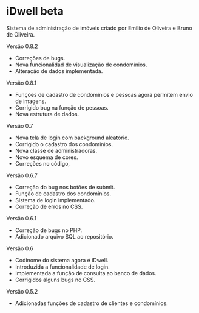 # iDwell beta
Sistema de administração de imóveis criado por Emilio de Oliveira e Bruno de Oliveira.

Versão 0.8.2
- Correções de bugs.
- Nova funcionalidad de visualização de condomínios.
- Alteração de dados implementada.

Versão 0.8.1
- Funções de cadastro de condomínios e pessoas agora permitem envio de imagens.
- Corrigido bug na função de pessoas.
- Nova estrutura de dados.

Versão 0.7
- Nova tela de login com background aleatório.
- Corrigido o cadastro dos condomínios.
- Nova classe de administradoras.
- Novo esquema de cores.
- Correções no código,

Versão 0.6.7
- Correção do bug nos botões de submit.
- Função de cadastro dos condomínios.
- Sistema de login implementado.
- Correção de erros no CSS.

Versão 0.6.1
- Correção de bugs no PHP.
- Adicionado arquivo SQL ao repositório.

Versão 0.6
- Codinome do sistema agora é iDwell.
- Introduzida a funcionalidade de login.
- Implementada a função de consulta ao banco de dados.
- Corrigidos alguns bugs no CSS.

Versão 0.5.2
- Adicionadas funções de cadastro de clientes e condomínios.




